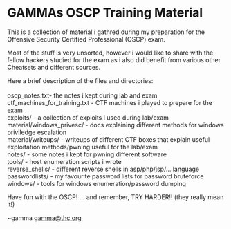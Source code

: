 # GAMMAs OSCP Training Material
This is a collection of material i gathred during my preparation for the Offensive Security Certified Professional (OSCP) exam.

Most of the stuff is very unsorted, however i would like to share with the fellow hackers studied for the exam as i also did benefit from various other Cheatsets and different sources.

Here a brief description of the files and directories:\
\
oscp_notes.txt<tab><tab><tab>- the notes i kept during lab and exam\
ctf_machines_for_training.txt		- CTF machines i played to prepare for the exam\
exploits/				- a collection of exploits i used during lab/exam\
material/windows_privesc/		- docs explaining different methods for windows priviledge escalation\
material/writeups/			- writeups of different CTF boxes that explain useful exploitation methods/pwning useful for the lab/exam\
notes/					- some notes i kept for pwning different software\
tools/					- host enumeration scripts i wrote\
reverse_shells/				- different reverse shells in asp/php/jsp/... language
passwordlists/				- my favourite password lists for password bruteforce
windows/					- tools for windows enumeration/password dumping


Have fun with the OSCP!
... and remember, TRY HARDER!!  (they really mean it!)

~gamma <gamma@thc.org>

